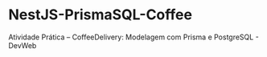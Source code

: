 # NestJS-PrismaSQL-Coffee
Atividade Prática – CoffeeDelivery: Modelagem com Prisma e PostgreSQL - DevWeb
